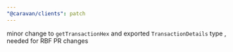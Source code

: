 ```yaml
---
"@caravan/clients": patch
---
```


minor change to `getTransactionHex` and exported `TransactionDetails` type , needed for RBF PR changes
